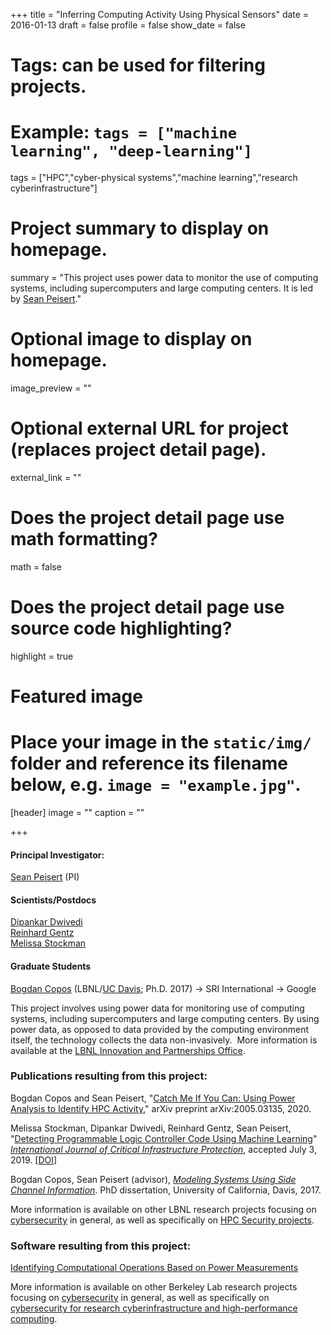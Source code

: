 +++
title = "Inferring Computing Activity Using Physical Sensors"
date = 2016-01-13
draft = false
profile = false
show_date = false

# Tags: can be used for filtering projects.
# Example: `tags = ["machine learning", "deep-learning"]`
tags = ["HPC","cyber-physical systems","machine learning","research cyberinfrastructure"]

# Project summary to display on homepage.
summary = "This project uses power data to monitor the use of computing systems, including supercomputers and large computing centers.   It is led by [Sean Peisert](https://www.cs.ucdavis.edu/~peisert/)."

# Optional image to display on homepage.
image_preview = ""

# Optional external URL for project (replaces project detail page).
external_link = ""

# Does the project detail page use math formatting?
math = false

# Does the project detail page use source code highlighting?
highlight = true

# Featured image
# Place your image in the `static/img/` folder and reference its filename below, e.g. `image = "example.jpg"`.
[header]
image = ""
caption = ""

+++


#### Principal Investigator:
[Sean Peisert](https://www.cs.ucdavis.edu/~peisert/) (PI)

#### Scientists/Postdocs

[Dipankar Dwivedi](https://eesa.lbl.gov/profiles/dipankar-dwivedi/)  
[Reinhard Gentz](https://crd.lbl.gov/divisions/scidata/idf/staff/reinhard-gentz/)  
[Melissa Stockman](https://www.es.net/about/esnet-staff/Tools-Team/melissa-stockman/)


#### Graduate Students

[Bogdan Copos](https://sites.google.com/a/ucdavis.edu/bogdancopos/) (LBNL/[UC Davis](http://www.cs.ucdavis.edu); Ph.D. 2017) → SRI International →  Google


This project involves using power data for monitoring use of computing systems, including supercomputers and large computing centers. By using power data, as opposed to data provided by the computing environment itself, the technology collects the data non-invasively.  More information is available at the [LBNL Innovation and Partnerships Office](http://ipo.lbl.gov/lbnl2016-053/).

### Publications resulting from this project:

Bogdan Copos and Sean Peisert, "[Catch Me If You Can: Using Power Analysis to Identify HPC Activity](https://arxiv.org/abs/2005.03135)," arXiv preprint arXiv:2005.03135, 2020.

Melissa Stockman, Dipankar Dwivedi, Reinhard Gentz, Sean Peisert, "[Detecting Programmable Logic Controller Code Using Machine Learning](https://escholarship.org/uc/item/4d64c3s2)" [_International Journal of Critical Infrastructure Protection_](https://www.journals.elsevier.com/international-journal-of-critical-infrastructure-protection), accepted July 3, 2019. [[DOI](http://10.0.3.248/j.ijcip.2019.100306)]

Bogdan Copos, Sean Peisert (advisor), [_Modeling Systems Using Side Channel Information_](https://www.escholarship.org/uc/item/1xb249zt). PhD dissertation, University of California, Davis, 2017.


More information is available on other LBNL research projects focusing on [cybersecurity](/) in general, as well as specifically on [HPC Security projects](/research/hpc-security/).


### Software resulting from this project:

[Identifying Computational Operations Based on Power Measurements](https://ipo.lbl.gov/lbnl2016-053/)

More information is available on other Berkeley Lab research projects focusing on [cybersecurity](/projects/) in general, as well as specifically on [cybersecurity for research cyberinfrastructure and high-performance computing](/research/research-cyberinfrastructure/).
